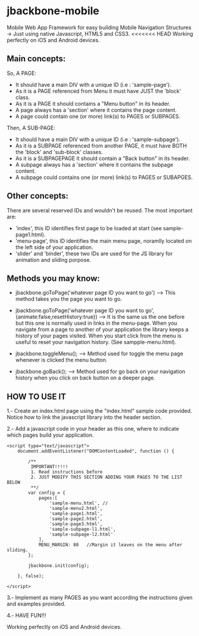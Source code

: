 jbackbone-mobile
================

Mobile Web App Framework for easy building Mobile Navigation Structures -> Just using native Javascript, HTML5 and CSS3.
<<<<<<< HEAD
Working perfectly on iOS and Android devices.


Main concepts:
-------------
So, A PAGE:
- It should have a main DIV with a unique ID (i.e : 'sample-page').
- As it is a PAGE referenced from Menu it must have JUST the 'block' class.
- As it is a PAGE it should contains a "Menu button" in its header.
- A page always has a 'section' where it contains the page content.
- A page could contain one (or more) link(s) to PAGES or SUBPAGES.

Then, A SUB-PAGE:
- It should have a main DIV with a unique ID (i.e : 'sample-subpage').	
- As it is a SUBPAGE referenced from another PAGE, it must have BOTH the 'block' and 'sub-block' classes.
- As it is a SUBPAGEPAGE it should contain a "Back button" in its header.
- A subpage always has a 'section' where it contains the subpage content.
- A subpage could contains one (or more) link(s) to PAGES or SUBAPGES.

Other concepts:
---------------
There are several reserved IDs and wouldn't be reused. The most important are:

- 'index', this ID identifies first page to be loaded at start (see sample-page1.html).
- 'menu-page', this ID identifies the main menu page, noramlly located on the left side of your application.
- 'slider' and 'binder', these two IDs are used for the JS library for animation and sliding porpose.


Methods you may know:
--------------------

- jbackbone.goToPage('whatever page ID you want to go')  --> This method takes you the page you want to go.


- jbackbone.goToPage('whatever page ID you want to go',{animate:false,resetHistory:true}) --> It is the same us the one before but this one is normally used in links in the menu-page. When you navigate from a page to another of your application the library keeps a history of your pages visited. When you start click from the menu is useful to reset your navigation history. (See sampple-menu.html). 

- jbackbone.toggleMenu(); --> Method used for toggle the menu page whenever is clicked the menu button.

- jbackbone.goBack(); --> Method used for go back on your navigation history when you click on back button on a deeper page.


HOW TO USE IT
------------------

1.- Create an index.html page using the "index.html" sample code provided. Notice how to link the javascript library into the header section.

2.- Add a javascript code in your header as this one, where to indicate which pages build your application.

	<script type="text/javascript">
		document.addEventListener("DOMContentLoaded", function () {

			/**
			 IMPORTANT!!!!!
			 1. Read instructions before 
			 2. JUST MODIFY THIS SECTION ADDING YOUR PAGES TO THE LIST BELOW 
			 **/
			var config = {
				pages:[			
					'sample-menu.html', //
					'sample-menu2.html', 
					'sample-page1.html',	
					'sample-page2.html', 
					'sample-page3.html',
					'sample-subpage-l1.html',	
					'sample-subpage-l2.html'
				],
				MENU_MARGIN: 80   //Margin it leaves on the menu after sliding.
			};	

	    	jbackbone.init(config);

		}, false);

	</script>

3.- Implement as many PAGES as you want according the instructions given and examples provided.

4.- HAVE FUN!!!

Working perfectly on iOS and Android devices.
